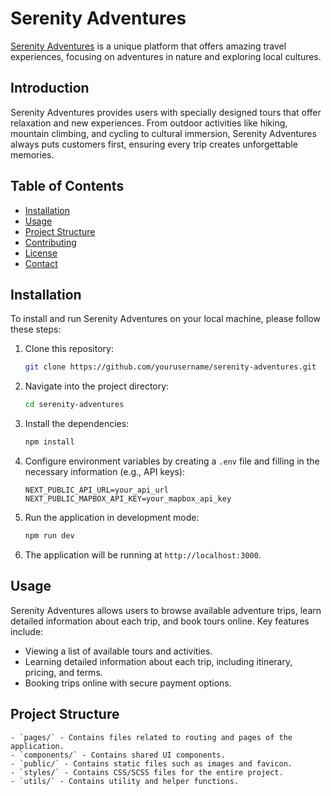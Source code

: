 # Serenity Adventures

[Serenity Adventures](https://serenity-adventures-demo.vercel.app) is a unique platform that offers amazing travel experiences, focusing on adventures in nature and exploring local cultures.

## Introduction

Serenity Adventures provides users with specially designed tours that offer relaxation and new experiences. From outdoor activities like hiking, mountain climbing, and cycling to cultural immersion, Serenity Adventures always puts customers first, ensuring every trip creates unforgettable memories.

## Table of Contents

- [Installation](#installation)
- [Usage](#usage)
- [Project Structure](#project-structure)
- [Contributing](#contributing)
- [License](#license)
- [Contact](#contact)

## Installation

To install and run Serenity Adventures on your local machine, please follow these steps:

1. Clone this repository:

    ```bash
    git clone https://github.com/yourusername/serenity-adventures.git
    ```

2. Navigate into the project directory:

    ```bash
    cd serenity-adventures
    ```

3. Install the dependencies:

    ```bash
    npm install
    ```

4. Configure environment variables by creating a `.env` file and filling in the necessary information (e.g., API keys):

    ```plaintext
    NEXT_PUBLIC_API_URL=your_api_url
    NEXT_PUBLIC_MAPBOX_API_KEY=your_mapbox_api_key
    ```

5. Run the application in development mode:

    ```bash
    npm run dev
    ```

6. The application will be running at `http://localhost:3000`.

## Usage

Serenity Adventures allows users to browse available adventure trips, learn detailed information about each trip, and book tours online. Key features include:

- Viewing a list of available tours and activities.
- Learning detailed information about each trip, including itinerary, pricing, and terms.
- Booking trips online with secure payment options.

## Project Structure

```plaintext
- `pages/` - Contains files related to routing and pages of the application.
- `components/` - Contains shared UI components.
- `public/` - Contains static files such as images and favicon.
- `styles/` - Contains CSS/SCSS files for the entire project.
- `utils/` - Contains utility and helper functions.
